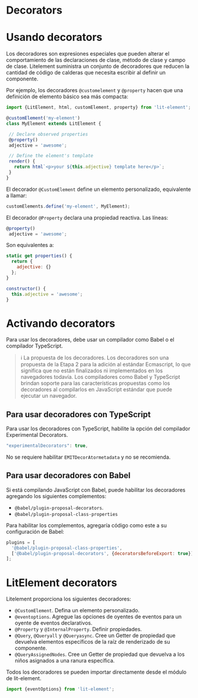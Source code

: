 # Decorators

# Usando decorators

Los decoradores son expresiones especiales que pueden alterar el comportamiento de las declaraciones de clase, método de clase y campo de clase. Litelement suministra un conjunto de decoradores que reducen la cantidad de código de calderas que necesita escribir al definir un componente.

Por ejemplo, los decoradores `@customelement` y `@property` hacen que una definición de elemento básico sea más compacta:

```jsx
import {LitElement, html, customElement, property} from 'lit-element';

@customElement('my-element')
class MyElement extends LitElement {

 // Declare observed properties
 @property()
 adjective = 'awesome';

 // Define the element's template
 render() {
   return html`<p>your ${this.adjective} template here</p>`;
 }
}
```

El decorador `@CustomElement` define un elemento personalizado, equivalente a llamar:

```jsx
customElements.define('my-element', MyElement);
```

El decorador `@Property` declara una propiedad reactiva. Las líneas:

```jsx
@property()
 adjective = 'awesome';
```

Son equivalentes a:

```jsx
static get properties() {
  return {
    adjective: {}
  };
}

constructor() {
  this.adjective = 'awesome';
}
```

# Activando decorators

Para usar los decoradores, debe usar un compilador como Babel o el compilador TypeScript.

> ℹ️ La propuesta de los decoradores. Los decoradores son una propuesta de la Etapa 2 para la adición al estándar Ecmascript, lo que significa que no están finalizados ni implementados en los navegadores todavía. Los compiladores como Babel y TypeScript brindan soporte para las características propuestas como los decoradores al compilarlos en JavaScript estándar que puede ejecutar un navegador.
> 

## Para usar decoradores con TypeScript

Para usar los decoradores con TypeScript, habilite la opción del compilador Experimental Decorators.

```jsx
"experimentalDecorators": true,
```

No se requiere habilitar `EMITDecorAtormetadata` y no se recomienda.

## Para usar decoradores con Babel

Si está compilando JavaScript con Babel, puede habilitar los decoradores agregando los siguientes complementos:

- `@babel/plugin-proposal-decorators`.
- `@babel/plugin-proposal-class-properties`

Para habilitar los complementos, agregaría código como este a su configuración de Babel:

```jsx
plugins = [
  '@babel/plugin-proposal-class-properties',
  ['@babel/plugin-proposal-decorators', {decoratorsBeforeExport: true}],
];
```

# LitElement decorators

Litelement proporciona los siguientes decoradores:

- `@CustomElement`. Defina un elemento personalizado.
- `@eventoptions`. Agregue las opciones de oyentes de eventos para un oyente de eventos declarativos.
- `@Property` y `@InternalProperty`. Definir propiedades.
- `@Query`, `@Queryall` y `@Queryasync`. Cree un Getter de propiedad que devuelva elementos específicos de la raíz de renderizado de su componente.
- `@QueryAssignedNodes`. Cree un Getter de propiedad que devuelva a los niños asignados a una ranura específica.

Todos los decoradores se pueden importar directamente desde el módulo de lit-element.

```jsx
import {eventOptions} from 'lit-element';
```


